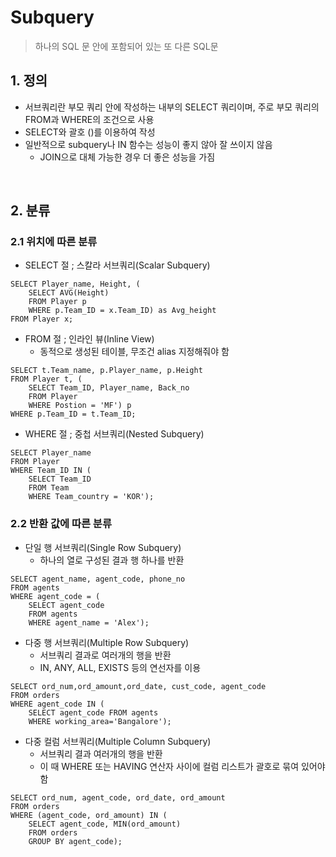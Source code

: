 # Subquery

> 하나의 SQL 문 안에 포함되어 있는 또 다른 SQL문

## 1. 정의

- 서브쿼리란 부모 쿼리 안에 작성하는 내부의 SELECT 쿼리이며, 주로 부모 쿼리의 FROM과 WHERE의 조건으로 사용
- SELECT와 괄호 ()를 이용하여 작성
- 일반적으로 subquery나 IN 함수는 성능이 좋지 않아 잘 쓰이지 않음
  - JOIN으로 대체 가능한 경우 더 좋은 성능을 가짐

<br>

## 2. 분류

### 2.1 위치에 따른 분류

- SELECT 절 ; 스칼라 서브쿼리(Scalar Subquery)

```mysql
SELECT Player_name, Height, (
	SELECT AVG(Height)
	FROM Player p
	WHERE p.Team_ID = x.Team_ID) as Avg_height
FROM Player x;
```

- FROM 절 ; 인라인 뷰(Inline View)
  - 동적으로 생성된 테이블, 무조건 alias 지정해줘야 함

```mysql
SELECT t.Team_name, p.Player_name, p.Height
FROM Player t, (
	SELECT Team_ID, Player_name, Back_no
	FROM Player
	WHERE Postion = 'MF') p
WHERE p.Team_ID = t.Team_ID;
```

- WHERE 절 ; 중첩 서브쿼리(Nested Subquery)

```mysql
SELECT Player_name
FROM Player
WHERE Team_ID IN (
	SELECT Team_ID
	FROM Team
	WHERE Team_country = 'KOR');
```

### 2.2 반환 값에 따른 분류

- 단일 행 서브쿼리(Single Row Subquery) 
  - 하나의 열로 구성된 결과 행 하나를 반환

```mysql
SELECT agent_name, agent_code, phone_no
FROM agents
WHERE agent_code = (
    SELECT agent_code 
  	FROM agents
  	WHERE agent_name = 'Alex');
```

- 다중 행 서브쿼리(Multiple Row Subquery)
  - 서브쿼리 결과로 여러개의 행을 반환
  - IN, ANY, ALL, EXISTS 등의 연선자를 이용

```mysql
SELECT ord_num,ord_amount,ord_date, cust_code, agent_code
FROM orders
WHERE agent_code IN (
    SELECT agent_code FROM agents
 	WHERE working_area='Bangalore');
```

- 다중 컬럼 서브쿼리(Multiple Column Subquery)
  - 서브쿼리 결과 여러개의 행을 반환
  - 이 때 WHERE 또는 HAVING  연산자 사이에 컬럼 리스트가 괄호로 묶여 있어야 함

```mysql
SELECT ord_num, agent_code, ord_date, ord_amount
FROM orders
WHERE (agent_code, ord_amount) IN (
	SELECT agent_code, MIN(ord_amount)
	FROM orders 
	GROUP BY agent_code);
```

